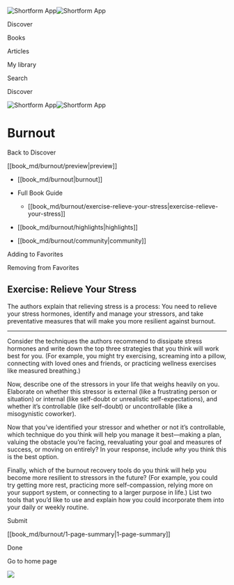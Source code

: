 ![Shortform App](/img/logo.36a2399e.svg)![Shortform App](/img/logo-dark.70c1b072.svg)

Discover

Books

Articles

My library

Search

Discover

![Shortform App](/img/logo.36a2399e.svg)![Shortform App](/img/logo-dark.70c1b072.svg)

# Burnout

Back to Discover

[[book_md/burnout/preview|preview]]

  * [[book_md/burnout|burnout]]
  * Full Book Guide

    * [[book_md/burnout/exercise-relieve-your-stress|exercise-relieve-your-stress]]
  * [[book_md/burnout/highlights|highlights]]
  * [[book_md/burnout/community|community]]



Adding to Favorites 

Removing from Favorites 

## Exercise: Relieve Your Stress

The authors explain that relieving stress is a process: You need to relieve your stress hormones, identify and manage your stressors, and take preventative measures that will make you more resilient against burnout.

* * *

Consider the techniques the authors recommend to dissipate stress hormones and write down the top three strategies that you think will work best for you. (For example, you might try exercising, screaming into a pillow, connecting with loved ones and friends, or practicing wellness exercises like measured breathing.)

Now, describe one of the stressors in your life that weighs heavily on you. Elaborate on whether this stressor is external (like a frustrating person or situation) or internal (like self-doubt or unrealistic self-expectations), and whether it’s controllable (like self-doubt) or uncontrollable (like a misogynistic coworker).

Now that you’ve identified your stressor and whether or not it’s controllable, which technique do you think will help you manage it best—making a plan, valuing the obstacle you’re facing, reevaluating your goal and measures of success, or moving on entirely? In your response, include _why_ you think this is the best option.

Finally, which of the burnout recovery tools do you think will help you become more resilient to stressors in the future? (For example, you could try getting more rest, practicing more self-compassion, relying more on your support system, or connecting to a larger purpose in life.) List two tools that you’d like to use and explain how you could incorporate them into your daily or weekly routine.

Submit 

[[book_md/burnout/1-page-summary|1-page-summary]]

Done

Go to home page 

![](https://bat.bing.com/action/0?ti=56018282&Ver=2&mid=7c3f0c34-aca6-48bf-bd4a-7092f6b8c370&sid=49fff5b0636c11eeb9c611038afc8668&vid=4a005010636c11ee80c703d4c4a7acd5&vids=0&msclkid=N&pi=0&lg=en-US&sw=800&sh=600&sc=24&nwd=1&tl=Shortform%20%7C%20Burnout&p=https%3A%2F%2Fwww.shortform.com%2Fapp%2Fbook%2Fburnout%2Fexercise-relieve-your-stress&r=&lt=900&evt=pageLoad&sv=1&rn=89893)
